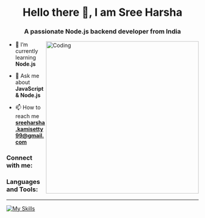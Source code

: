 <h1 align="center">Hello there 👋, I am Sree Harsha</h1>
<h3 align="center">A passionate Node.js backend developer from India</h3>
<img align="right" alt="Coding" width="400" src="https://media.tenor.com/2nKSTDDekOgAAAAC/coding-kira.gif">

- 🌱 I’m currently learning **Node.js**
- 💬 Ask me about **JavaScript & Node.js**

- 📫 How to reach me **sreeharsha.kamisetty99@gmail.com**

<h3 align="left">Connect with me:</h3>
<p align="left">
<a href="https://www.linkedin.com/in/sree-harsha-kamisetty/" target="blank"></a>
</p>

<h3 align="left">Languages and Tools:</h3>

<hr/>

[![My Skills](https://skillicons.dev/icons?i=java,mysql,github,postman,html,js,css,mongodb,node.js,express.js&theme=light)](https://skillicons.dev)

